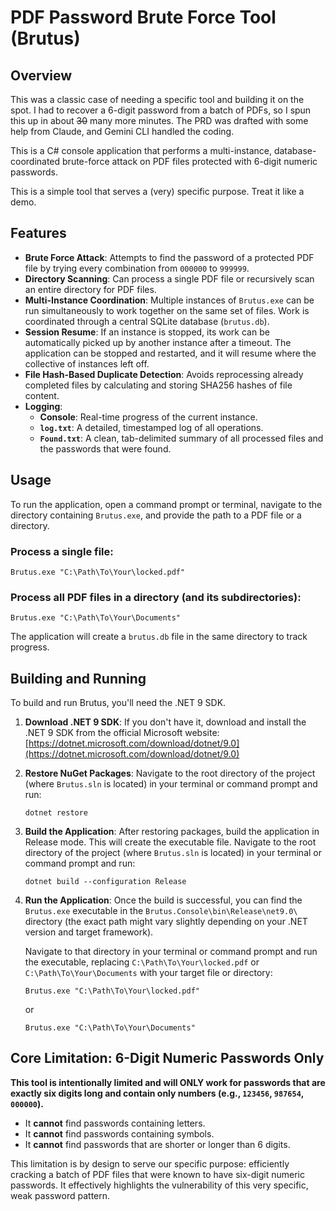 # PDF Password Brute Force Tool (Brutus)

## Overview

This was a classic case of needing a specific tool and building it on the spot. I had to recover a 6-digit password from a batch of PDFs, so I spun this up in about ~~30~~ many more minutes. The PRD was drafted with some help from Claude, and Gemini CLI handled the coding. 

This is a C# console application that performs a multi-instance, database-coordinated brute-force attack on PDF files protected with 6-digit numeric passwords.

This is a simple tool that serves a (very) specific purpose. Treat it like a demo.

## Features

- **Brute Force Attack**: Attempts to find the password of a protected PDF file by trying every combination from `000000` to `999999`.
- **Directory Scanning**: Can process a single PDF file or recursively scan an entire directory for PDF files.
- **Multi-Instance Coordination**: Multiple instances of `Brutus.exe` can be run simultaneously to work together on the same set of files. Work is coordinated through a central SQLite database (`brutus.db`).
- **Session Resume**: If an instance is stopped, its work can be automatically picked up by another instance after a timeout. The application can be stopped and restarted, and it will resume where the collective of instances left off.
- **File Hash-Based Duplicate Detection**: Avoids reprocessing already completed files by calculating and storing SHA256 hashes of file content.
- **Logging**:
    - **Console**: Real-time progress of the current instance.
    - **`log.txt`**: A detailed, timestamped log of all operations.
    - **`Found.txt`**: A clean, tab-delimited summary of all processed files and the passwords that were found.

## Usage

To run the application, open a command prompt or terminal, navigate to the directory containing `Brutus.exe`, and provide the path to a PDF file or a directory.

### Process a single file:
```shell
Brutus.exe "C:\Path\To\Your\locked.pdf"
```

### Process all PDF files in a directory (and its subdirectories):
```shell
Brutus.exe "C:\Path\To\Your\Documents"
```

The application will create a `brutus.db` file in the same directory to track progress.

## Building and Running

To build and run Brutus, you'll need the .NET 9 SDK.

1.  **Download .NET 9 SDK**: If you don't have it, download and install the .NET 9 SDK from the official Microsoft website: [https://dotnet.microsoft.com/download/dotnet/9.0](https://dotnet.microsoft.com/download/dotnet/9.0)

2.  **Restore NuGet Packages**: Navigate to the root directory of the project (where `Brutus.sln` is located) in your terminal or command prompt and run:
    ```shell
    dotnet restore
    ```

3.  **Build the Application**: After restoring packages, build the application in Release mode. This will create the executable file.
    Navigate to the root directory of the project (where `Brutus.sln` is located) in your terminal or command prompt and run:
    ```shell
    dotnet build --configuration Release
    ```

4.  **Run the Application**: Once the build is successful, you can find the `Brutus.exe` executable in the `Brutus.Console\bin\Release\net9.0\` directory (the exact path might vary slightly depending on your .NET version and target framework).

    Navigate to that directory in your terminal or command prompt and run the executable, replacing `C:\Path\To\Your\locked.pdf` or `C:\Path\To\Your\Documents` with your target file or directory:
    ```shell
    Brutus.exe "C:\Path\To\Your\locked.pdf"
    ```
    or
    ```shell
    Brutus.exe "C:\Path\To\Your\Documents"
    ```



## Core Limitation: 6-Digit Numeric Passwords Only

**This tool is intentionally limited and will ONLY work for passwords that are exactly six digits long and contain only numbers (e.g., `123456`, `987654`, `000000`).**

- It **cannot** find passwords containing letters.
- It **cannot** find passwords containing symbols.
- It **cannot** find passwords that are shorter or longer than 6 digits.

This limitation is by design to serve our specific purpose: efficiently cracking a batch of PDF files that were known to have six-digit numeric passwords. It effectively highlights the vulnerability of this very specific, weak password pattern.
